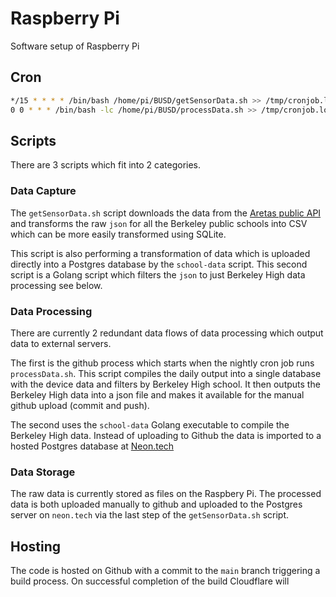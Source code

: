 # Raspberry Pi 

Software setup of Raspberry Pi 

## Cron

```bash
*/15 * * * * /bin/bash /home/pi/BUSD/getSensorData.sh >> /tmp/cronjob.log 2>&1
0 0 * * * /bin/bash -lc /home/pi/BUSD/processData.sh >> /tmp/cronjob.log 2>&1
```

## Scripts

There are 3 scripts which fit into 2 categories. 

### Data Capture

The `getSensorData.sh` script downloads the data from the [Aretas public API](https://api.com) and transforms the raw `json` for all the Berkeley public schools into CSV which can be more easily transformed using SQLite. 

This script is also performing a transformation of data which is uploaded directly into a Postgres database by the `school-data` script. This second script is a Golang script which filters the `json` to just Berkeley High data processing see below. 

### Data Processing

There are currently 2 redundant data flows of data processing which output data to external servers. 

The first is the github process which starts when the nightly cron job runs `processData.sh`. This script compiles the daily output into a single database with the device data and filters by Berkeley High school. It then outputs the Berkeley High data into a json file and makes it available for the manual github upload (commit and push).

The second uses the `school-data` Golang executable to compile the Berkeley High data. Instead of uploading to Github the data is imported to a hosted Postgres database at [Neon.tech](https://console.neon.tech/app/projects/cold-limit-763255)

### Data Storage

The raw data is currently stored as files on the Raspbery Pi. The processed data is both uploaded manually to github and uploaded to the Postgres server on `neon.tech` via the last step of the `getSensorData.sh` script. 

## Hosting

The code is hosted on Github with a commit to the `main` branch triggering a build process. On successful completion of the build Cloudflare will 

